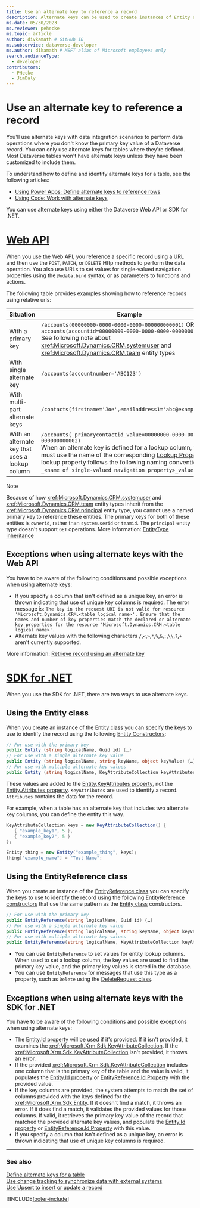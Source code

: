 ```yaml
---
title: Use an alternate key to reference a record
description: Alternate keys can be used to create instances of Entity and EntityReference classes. This article discusses the usage patterns and possible exceptions that might be thrown when using alternate keys.
ms.date: 05/30/2023
ms.reviewer: pehecke
ms.topic: article
author: divkamath # GitHub ID
ms.subservice: dataverse-developer
ms.author: dikamath # MSFT alias of Microsoft employees only
search.audienceType: 
  - developer
contributors:
  - PHecke
  - JimDaly
---
```

# Use an alternate key to reference a record

You'll use alternate keys with data integration scenarios to perform data operations where you don't know the primary key value of a Dataverse record. You can only use alternate keys for tables where they're defined. Most Dataverse tables won't have alternate keys unless they have been customized to include them.

To understand how to define and identify alternate keys for a table, see the following articles:

- [Using Power Apps: Define alternate keys to reference rows](../../maker/data-platform/define-alternate-keys-reference-records.md)
- [Using Code: Work with alternate keys](define-alternate-keys-entity.md)

You can use alternate keys using either the Dataverse Web API or SDK for .NET.

# [Web API](#tab/webapi)

When you use the Web API, you reference a specific record using a URL and then use the `POST`, `PATCH`, or `DELETE` Http methods to perform the data operation. You also use URLs to set values for single-valued navigation properties using the `@odata.bind` syntax, or as parameters to functions and actions.

The following table provides examples showing how to reference records using relative urls:

|Situation|Example|
|---------|---------|
|With a primary key|`/accounts(00000000-0000-0000-0000-000000000001)` OR<br />`accounts(accountid=00000000-0000-0000-0000-000000000001)`<br/>See following note about <xref:Microsoft.Dynamics.CRM.systemuser> and <xref:Microsoft.Dynamics.CRM.team> entity types|
|With single alternate key|`/accounts(accountnumber='ABC123')`|
|With multi-part alternate keys|`/contacts(firstname='Joe',emailaddress1='abc@example.com')`|
|With an alternate key that uses a lookup column|`/accounts(_primarycontactid_value=00000000-0000-0000-0000-000000000002)`<br />When an alternate key is defined for a lookup column, you must use the name of the corresponding [Lookup Property](webapi/web-api-properties.md#lookup-properties). A lookup property follows the following naming convention: `_<name of single-valued navigation property>_value`.|

> [!NOTE]
> Because of how <xref:Microsoft.Dynamics.CRM.systemuser> and <xref:Microsoft.Dynamics.CRM.team> entity types inherit from the <xref:Microsoft.Dynamics.CRM.principal> entity type, you cannot use a named primary key to reference these entities. The primary keys for both of these entities is `ownerid`, rather than `systemuserid` or `teamid`. The `principal` entity type doesn't support `GET` operations.  More information: [EntityType inheritance](webapi/web-api-entitytypes.md#entitytype-inheritance)

## Exceptions when using alternate keys with the Web API

You have to be aware of the following conditions and possible exceptions when using alternate keys:  

- If you specify a column that isn't defined as a unique key, an error is thrown indicating that use of unique key columns is required. The error message is: `The key in the request URI is not valid for resource 'Microsoft.Dynamics.CRM.<table logical name>'. Ensure that the names and number of key properties match the declared or alternate key properties for the resource 'Microsoft.Dynamics.CRM.<table logical name>'.`  
- Alternate key values with the following characters `/`,`<`,`>`,`*`,`%`,`&`,`:`,`\\`,`?`,`+` aren't currently supported.

More information: [Retrieve record using an alternate key](webapi/retrieve-entity-using-web-api.md#retrieve-record-using-an-alternate-key)

# [SDK for .NET](#tab/sdk)

When you use the SDK for .NET, there are two ways to use alternate keys.

## Using the Entity class

When you create an instance of the [Entity class](xref:Microsoft.Xrm.Sdk.Entity) you can specify the keys to use to identify the record using the following [Entity Constructors](/dotnet/api/microsoft.xrm.sdk.entity.-ctor): 

```csharp  
// For use with the primary key
public Entity (string logicalName, Guid id) {…} 
// For use with a single alternate key value
public Entity (string logicalName, string keyName, object keyValue) {…} 
// For use with multiple alternate key values
public Entity (string logicalName, KeyAttributeCollection keyAttributes) {…}  
```

These values are added to the [Entity.KeyAttributes property](xref:Microsoft.Xrm.Sdk.Entity.KeyAttributes), not the [Entity.Attributes property](xref:Microsoft.Xrm.Sdk.Entity.Attributes). `KeyAttributes` are used to identify a record. `Attributes` contains the data for the record.

For example, when a table has an alternate key that includes two alternate key columns, you can define the entity this way.

```csharp
KeyAttributeCollection keys = new KeyAttributeCollection() {
   { "example_key1", 5 },
   { "example_key2", 5 }
};

Entity thing = new Entity("example_thing", keys);
thing["example_name"] = "Test Name";
```

## Using the EntityReference class

When you create an instance of the [EntityReference class](xref:Microsoft.Xrm.Sdk.EntityReference) you can specify the keys to use to identify the record using the following [EntityReference constructors](xref:Microsoft.Xrm.Sdk.EntityReference.%23ctor) that use the same pattern as the [Entity class](xref:Microsoft.Xrm.Sdk.Entity) constructors.

```csharp
// For use with the primary key
public EntityReference(string logicalName, Guid id) {…}
// For use with a single alternate key value
public EntityReference(string logicalName, string keyName, object keyValue) {…} 
// For use with multiple alternate key values
public EntityReference(string logicalName, KeyAttributeCollection keyAttributeCollection) {…}    
```

- You can use `EntityReference` to set values for entity lookup columns. When used to set a lookup column, the key values are used to find the primary key value, and the primary key values is stored in the database.
- You can use `EntityReference` for messages that use this type as a property, such as `Delete` using the [DeleteRequest class](xref:Microsoft.Xrm.Sdk.Messages.DeleteRequest).

<a name="BKMK_Exceptions"></a>

## Exceptions when using alternate keys with the SDK for .NET

You have to be aware of the following conditions and possible exceptions when using alternate keys:  
  
- The [Entity.Id property](xref:Microsoft.Xrm.Sdk.Entity.Id) will be used if it's provided. If it isn't provided, it examines the <xref:Microsoft.Xrm.Sdk.KeyAttributeCollection>. If the <xref:Microsoft.Xrm.Sdk.KeyAttributeCollection> isn't provided, it throws an error.  
- If the provided <xref:Microsoft.Xrm.Sdk.KeyAttributeCollection> includes one column that is the primary key of the table and the value is valid, it populates the [Entity.Id property](xref:Microsoft.Xrm.Sdk.Entity.Id) or [EntityReference.Id Property](xref:Microsoft.Xrm.Sdk.EntityReference.Id) with the provided value.  
- If the key columns are provided, the system attempts to match the set of columns provided with the keys defined for the <xref:Microsoft.Xrm.Sdk.Entity>.  If it doesn't find a match, it throws an error. If it does find a match, it validates the provided values for those columns. If valid, it retrieves the primary key value of the record that matched the provided alternate key values, and populate the [Entity.Id property](xref:Microsoft.Xrm.Sdk.Entity.Id) or [EntityReference.Id Property](xref:Microsoft.Xrm.Sdk.EntityReference.Id) with this value.  
- If you specify a column that isn't defined as a unique key, an error is thrown indicating that use of unique key columns is required.  

---  

  
### See also

[Define alternate keys for a table](define-alternate-keys-entity.md)   
[Use change tracking to synchronize data with external systems](use-change-tracking-synchronize-data-external-systems.md)   
[Use Upsert to insert or update a record](use-upsert-insert-update-record.md)


[!INCLUDE[footer-include](../../includes/footer-banner.md)]
